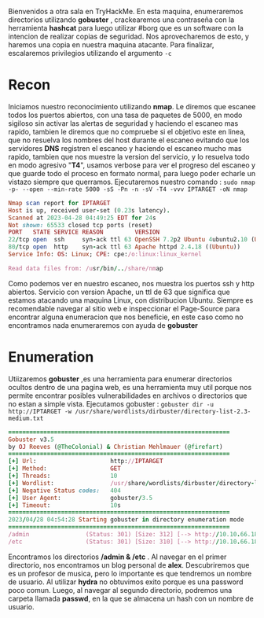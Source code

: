 Bienvenidos a otra sala en TryHackMe. En esta maquina, enumeraremos directorios utilizando **gobuster** , crackearemos una contraseña con la herramienta **hashcat** para luego utilizar #borg que es un software con la intencion de realizar copias de seguridad. Nos aprovecharemos de esto, y haremos una copia en nuestra maquina atacante.  Para finalizar, escalaremos privilegios utilizando el argumento `-c` 

# Recon

Iniciamos nuestro reconocimiento utilizando __nmap__. Le diremos que escanee todos los puertos abiertos, con una tasa de paquetes de 5000, en modo sigiloso sin activar las alertas de seguridad y haciendo el escaneo mas rapido, tambien le diremos que no compruebe si el objetivo este en linea, que no resuelva los nombres del host durante el escaneo evitando que los servidores __DNS__ registren el escaneo y haciendo el escaneo mucho mas rapido, tambien que nos muestre la version del servicio, y lo resuelva todo en modo agresivo "__T4__", usamos verbose para ver el progreso del escaneo y que guarde todo el proceso en formato normal, para luego poder echarle un vistazo siempre que querramos. Ejecutaremos nuestro comando : `sudo nmap  -p- --open --min-rate 5000 -sS -Pn -n -sV -T4 -vvv IPTARGET -oN nmap`
```ruby
Nmap scan report for IPTARGET
Host is up, received user-set (0.23s latency).
Scanned at 2023-04-28 04:49:25 EDT for 24s
Not shown: 65533 closed tcp ports (reset)
PORT   STATE SERVICE REASON         VERSION
22/tcp open  ssh     syn-ack ttl 63 OpenSSH 7.2p2 Ubuntu 4ubuntu2.10 (Ubuntu Linux; protocol 2.0)
80/tcp open  http    syn-ack ttl 63 Apache httpd 2.4.18 ((Ubuntu))
Service Info: OS: Linux; CPE: cpe:/o:linux:linux_kernel

Read data files from: /usr/bin/../share/nmap
```

Como podemos ver en nuestro escaneo, nos muestra los puertos ssh y http abiertos. Servicio con version Apache, un ttl de 63 que significa que estamos atacando una maquina Linux, con distribucion Ubuntu. Siempre es recomendable navegar al sitio web e inspeccionar el Page-Source para encontrar alguna enumeracion que nos beneficie, en este caso como no encontramos nada enumeraremos con ayuda de **gobuster**

#  Enumeration

Utiizaremos **gobuster** ,es una  herramienta para enumerar directorios ocultos dentro de una pagina web, es una herramienta muy util porque nos permite encontrar posibles vulnerabilidades en archivos o directorios que no estan a simple vista. Ejecutamos gobuster : `gobuster dir -u http://IPTARGET -w /usr/share/wordlists/dirbuster/directory-list-2.3-medium.txt`
```ruby
===============================================================
Gobuster v3.5
by OJ Reeves (@TheColonial) & Christian Mehlmauer (@firefart)
===============================================================
[+] Url:                     http://IPTARGET
[+] Method:                  GET
[+] Threads:                 10
[+] Wordlist:                /usr/share/wordlists/dirbuster/directory-list-lowercase-2.3-medium.txt
[+] Negative Status codes:   404
[+] User Agent:              gobuster/3.5
[+] Timeout:                 10s
===============================================================
2023/04/28 04:54:28 Starting gobuster in directory enumeration mode
===============================================================
/admin                (Status: 301) [Size: 312] [--> http://10.10.66.182/admin/]
/etc                  (Status: 301) [Size: 310] [--> http://10.10.66.182/etc/]
```

Encontramos los directorios **/admin & /etc** . Al navegar en el primer directorio, nos encontramos un blog personal de **alex**. Descubriremos que es un profesor de musica, pero lo importante es que tendremos un nombre de usuario. Al utilizar **hydra** no obtuvimos exito porque es una password poco comun. Luego, al navegar al segundo directorio, podremos una carpeta llamada **passwd**, en la que se almacena un hash con un nombre de usuario. 

# 